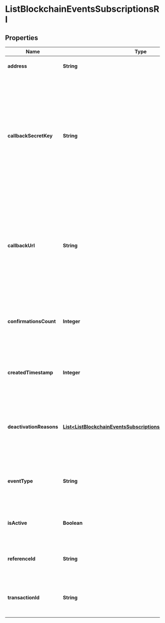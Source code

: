 

# ListBlockchainEventsSubscriptionsRI


## Properties

| Name | Type | Description | Notes |
|------------ | ------------- | ------------- | -------------|
|**address** | **String** | Represents the address of the transaction. |  |
|**callbackSecretKey** | **String** | Represents the Secret Key value provided by the customer. This field is used for security purposes during the callback notification, in order to prove the sender of the callback as Crypto APIs. For more information please see our [Documentation](https://developers.cryptoapis.io/technical-documentation/general-information/callbacks#callback-security). |  [optional] |
|**callbackUrl** | **String** | Represents the URL that is set by the customer where the callback will be received at. The callback notification will be received only if and when the event occurs. &#x60;We support ONLY httpS type of protocol&#x60;. |  |
|**confirmationsCount** | **Integer** | Represents the number of confirmations, i.e. the amount of blocks that have been built on top of this block. |  |
|**createdTimestamp** | **Integer** | Defines the specific time/date when the subscription was created in Unix Timestamp. |  |
|**deactivationReasons** | [**List&lt;ListBlockchainEventsSubscriptionsRIDeactivationReasons&gt;**](ListBlockchainEventsSubscriptionsRIDeactivationReasons.md) | Represents the deactivation reason details, available when a blockchain event subscription has status isActive - false. |  [optional] |
|**eventType** | **String** | Defines the type of the specific event available for the customer to subscribe to for callback notification. |  |
|**isActive** | **Boolean** | Defines whether the subscription is active or not. Set as boolean. |  |
|**referenceId** | **String** | Represents a unique ID used to reference the specific callback subscription. |  |
|**transactionId** | **String** | Represents the unique identification string that defines the transaction. |  [optional] |



